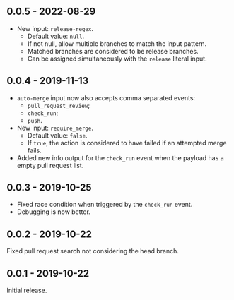 ## 0.0.5 - 2022-08-29
- New input: `release-regex`.
  - Default value: `null`.
  - If not null, allow multiple branches to match the input pattern.
  - Matched branches are considered to be release branches.
  - Can be assigned simultaneously with the `release` literal input.

## 0.0.4 - 2019-11-13
- `auto-merge` input now also accepts comma separated events:
  - `pull_request_review`;
  - `check_run`;
  - `push`.
- New input: `require_merge`.
  - Default value: `false`.
  - If `true`, the action is considered to have failed if an attempted merge fails.
- Added new info output for the `check_run` event when the payload has a empty pull request list.

## 0.0.3 - 2019-10-25
- Fixed race condition when triggered by the `check_run` event.
- Debugging is now better.

## 0.0.2 - 2019-10-22
Fixed pull request search not considering the head branch.

## 0.0.1 - 2019-10-22
Initial release.
